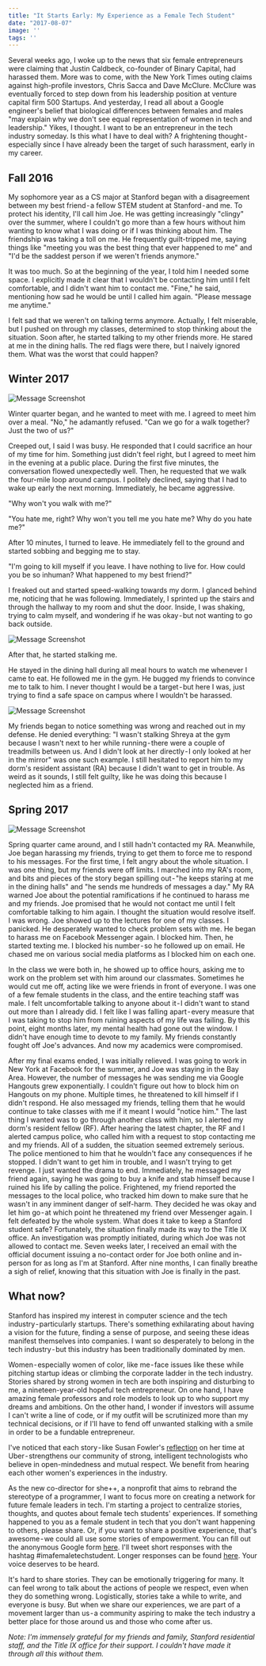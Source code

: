 ```yaml
---
title: "It Starts Early: My Experience as a Female Tech Student"
date: "2017-08-07"
image: ''
tags: ''
---
```


Several weeks ago, I woke up to the news that six female entrepreneurs were claiming that Justin Caldbeck, co-founder of Binary Capital, had harassed them. More was to come, with the New York Times outing claims against high-profile investors, Chris Sacca and Dave McClure. McClure was eventually forced to step down from his leadership position at venture capital firm 500 Startups. And yesterday, I read all about a Google engineer's belief that biological differences between females and males "may explain why we don't see equal representation of women in tech and leadership."
Yikes, I thought. I want to be an entrepreneur in the tech industry someday. Is this what I have to deal with? A frightening thought - especially since I have already been the target of such harassment, early in my career.

## Fall 2016

My sophomore year as a CS major at Stanford began with a disagreement between my best friend - a fellow STEM student at Stanford - and me. To protect his identity, I'll call him Joe. He was getting increasingly "clingy" over the summer, where I couldn't go more than a few hours without him wanting to know what I was doing or if I was thinking about him. The friendship was taking a toll on me. He frequently guilt-tripped me, saying things like "meeting you was the best thing that ever happened to me" and "I'd be the saddest person if we weren't friends anymore."

It was too much. So at the beginning of the year, I told him I needed some space. I explicitly made it clear that I wouldn't be contacting him until I felt comfortable, and I didn't want him to contact me. "Fine," he said, mentioning how sad he would be until I called him again. "Please message me anytime."

I felt sad that we weren't on talking terms anymore. Actually, I felt miserable, but I pushed on through my classes, determined to stop thinking about the situation. Soon after, he started talking to my other friends more. He stared at me in the dining halls. The red flags were there, but I naively ignored them. What was the worst that could happen?

## Winter 2017

![Message Screenshot](./n1.png)

Winter quarter began, and he wanted to meet with me. I agreed to meet him over a meal.
"No," he adamantly refused. "Can we go for a walk together? Just the two of us?"

Creeped out, I said I was busy. He responded that I could sacrifice an hour of my time for him. Something just didn't feel right, but I agreed to meet him in the evening at a public place.
During the first five minutes, the conversation flowed unexpectedly well. Then, he requested that we walk the four-mile loop around campus. I politely declined, saying that I had to wake up early the next morning. Immediately, he became aggressive.

"Why won't you walk with me?"

"You hate me, right? Why won't you tell me you hate me? Why do you hate me?"

After 10 minutes, I turned to leave. He immediately fell to the ground and started sobbing and begging me to stay.

"I'm going to kill myself if you leave. I have nothing to live for. How could you be so inhuman? What happened to my best friend?"

I freaked out and started speed-walking towards my dorm. I glanced behind me, noticing that he was following. Immediately, I sprinted up the stairs and through the hallway to my room and shut the door. Inside, I was shaking, trying to calm myself, and wondering if he was okay - but not wanting to go back outside.

![Message Screenshot](./n2.png)

After that, he started stalking me.

He stayed in the dining hall during all meal hours to watch me whenever I came to eat. He followed me in the gym. He bugged my friends to convince me to talk to him. I never thought I would be a target - but here I was, just trying to find a safe space on campus where I wouldn't be harassed.

![Message Screenshot](./n3.png)

My friends began to notice something was wrong and reached out in my defense. He denied everything: "I wasn't stalking Shreya at the gym because I wasn't next to her while running - there were a couple of treadmills between us. And I didn't look at her directly - I only looked at her in the mirror" was one such example. I still hesitated to report him to my dorm's resident assistant (RA) because I didn't want to get in trouble. As weird as it sounds, I still felt guilty, like he was doing this because I neglected him as a friend.

## Spring 2017

![Message Screenshot](./n4.png)

Spring quarter came around, and I still hadn't contacted my RA. Meanwhile, Joe began harassing my friends, trying to get them to force me to respond to his messages. For the first time, I felt angry about the whole situation. I was one thing, but my friends were off limits. I marched into my RA's room, and bits and pieces of the story began spilling out - "he keeps staring at me in the dining halls" and "he sends me hundreds of messages a day." My RA warned Joe about the potential ramifications if he continued to harass me and my friends. Joe promised that he would not contact me until I felt comfortable talking to him again. I thought the situation would resolve itself.
I was wrong. Joe showed up to the lectures for one of my classes. I panicked. He desperately wanted to check problem sets with me. He began to harass me on Facebook Messenger again. I blocked him. Then, he started texting me. I blocked his number - so he followed up on email. He chased me on various social media platforms as I blocked him on each one.

In the class we were both in, he showed up to office hours, asking me to work on the problem set with him around our classmates. Sometimes he would cut me off, acting like we were friends in front of everyone. I was one of a few female students in the class, and the entire teaching staff was male. I felt uncomfortable talking to anyone about it - I didn't want to stand out more than I already did.
I felt like I was falling apart - every measure that I was taking to stop him from ruining aspects of my life was failing. By this point, eight months later, my mental health had gone out the window. I didn't have enough time to devote to my family. My friends constantly fought off Joe's advances. And now my academics were compromised.

After my final exams ended, I was initially relieved. I was going to work in New York at Facebook for the summer, and Joe was staying in the Bay Area. However, the number of messages he was sending me via Google Hangouts grew exponentially. I couldn't figure out how to block him on Hangouts on my phone. Multiple times, he threatened to kill himself if I didn't respond. He also messaged my friends, telling them that he would continue to take classes with me if it meant I would "notice him."
The last thing I wanted was to go through another class with him, so I alerted my dorm's resident fellow (RF). After hearing the latest chapter, the RF and I alerted campus police, who called him with a request to stop contacting me and my friends. All of a sudden, the situation seemed extremely serious. The police mentioned to him that he wouldn't face any consequences if he stopped. I didn't want to get him in trouble, and I wasn't trying to get revenge. I just wanted the drama to end.
Immediately, he messaged my friend again, saying he was going to buy a knife and stab himself because I ruined his life by calling the police. Frightened, my friend reported the messages to the local police, who tracked him down to make sure that he wasn't in any imminent danger of self-harm. They decided he was okay and let him go - at which point he threatened my friend over Messenger again.
I felt defeated by the whole system. What does it take to keep a Stanford student safe? Fortunately, the situation finally made its way to the Title IX office. An investigation was promptly initiated, during which Joe was not allowed to contact me. Seven weeks later, I received an email with the official document issuing a no-contact order for Joe both online and in-person for as long as I'm at Stanford. After nine months, I can finally breathe a sigh of relief, knowing that this situation with Joe is finally in the past.

## What now?

Stanford has inspired my interest in computer science and the tech industry - particularly startups. There's something exhilarating about having a vision for the future, finding a sense of purpose, and seeing these ideas manifest themselves into companies. I want so desperately to belong in the tech industry - but this industry has been traditionally dominated by men.

Women - especially women of color, like me - face issues like these while pitching startup ideas or climbing the corporate ladder in the tech industry. Stories shared by strong women in tech are both inspiring and disturbing to me, a nineteen-year-old hopeful tech entrepreneur. On one hand, I have amazing female professors and role models to look up to who support my dreams and ambitions. On the other hand, I wonder if investors will assume I can't write a line of code, or if my outfit will be scrutinized more than my technical decisions, or if I'll have to fend off unwanted stalking with a smile in order to be a fundable entrepreneur.

I've noticed that each story - like Susan Fowler's [reflection](https://www.susanjfowler.com/blog/2017/2/19/reflecting-on-one-very-strange-year-at-uber) on her time at Uber - strengthens our community of strong, intelligent technologists who believe in open-mindedness and mutual respect. We benefit from hearing each other women's experiences in the industry.

As the new co-director for she++, a nonprofit that aims to rebrand the stereotype of a programmer, I want to focus more on creating a network for future female leaders in tech. I'm starting a project to centralize stories, thoughts, and quotes about female tech students' experiences. If something happened to you as a female student in tech that you don't want happening to others, please share. Or, if you want to share a positive experience, that's awesome - we could all use some stories of empowerment. You can fill out the anonymous Google form [here](https://docs.google.com/forms/d/e/1FAIpQLScMPHF20yxVfvVDYHlWudQ7x1BVSHJEohlxk7Adon4pB-HO0A/viewform). I'll tweet short responses with the hashtag #imafemaletechstudent. Longer responses can be found [here](https://drive.google.com/drive/u/2/folders/0B6J-5np2spQnS2lYLTJlb241cTQ?usp=sharing). Your voice deserves to be heard.

It's hard to share stories. They can be emotionally triggering for many. It can feel wrong to talk about the actions of people we respect, even when they do something wrong. Logistically, stories take a while to write, and everyone is busy. But when we share our experiences, we are part of a movement larger than us - a community aspiring to make the tech industry a better place for those around us and those who come after us.

*Note: I'm immensely grateful for my friends and family, Stanford residential staff, and the Title IX office for their support. I couldn't have made it through all this without them.*
